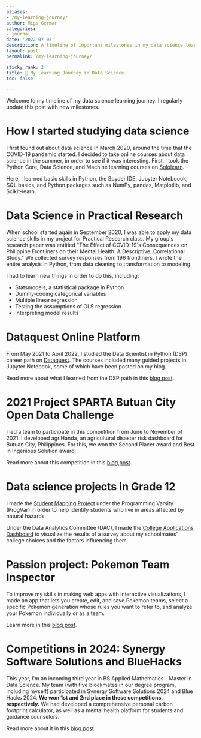 ```yaml
---
aliases:
- /my-learning-journey/
author: Migs Germar
categories:
- journal
date: '2022-07-05'
description: A timeline of important milestones in my data science learning journey.
layout: post
permalink: /my-learning-journey/

sticky_rank: 2
title: 📌 My Learning Journey in Data Science
toc: false

---
```


Welcome to my timeline of my data science learning journey. I regularly update this post with new milestones.

# How I started studying data science

I first found out about data science in March 2020, around the time that the COVID-19 pandemic started. I decided to take online courses about data science in the summer, in order to see if it was interesting. First, I took the Python Core, Data Science, and Machine learning courses on [Sololearn](https://sololearn.com).

Here, I learned basic skills in Python, the Spyder IDE, Jupyter Noteboook, SQL basics, and Python packages such as NumPy, pandas, Matplotlib, and Scikit-learn.

# Data Science in Practical Research

When school started again in September 2020, I was able to apply my data science skills in my project for Practical Research class. My group's research paper was entitled "The Effect of COVID-19's Consequences on Philippine Frontliners on their Mental Health: A Descriptive, Correlational Study." We collected survey responses from 196 frontliners. I wrote the entire analysis in Python, from data cleaning to transformation to modeling.

I had to learn new things in order to do this, including:

- Statsmodels, a statistical package in Python
- Dummy-coding categorical variables
- Multiple linear regression
- Testing the assumptions of OLS regression
- Interpreting model results

# Dataquest Online Platform

From May 2021 to April 2022, I studied the Data Scientist in Python (DSP) career path on [Dataquest](https://dataquest.io). The courses included many guided projects in Jupyter Notebook, some of which have been posted on my blog.

Read more about what I learned from the DSP path in this [blog post](2022-04-16-Online-Course-Dataquest-Data-Scientist-Python.md).

# 2021 Project SPARTA Butuan City Open Data Challenge

I led a team to participate in this competition from June to November of 2021. I developed agriHanda, an agricultural disaster risk dashboard for Butuan City, Philippines. For this, we won the Second Placer award and Best in Ingenious Solution award.

Read more about this competition in this [blog post](2021-12-17-agriHanda-Agricultural-Disaster-Risk-Web-App.md).

# Data science projects in Grade 12

I made the [Student Mapping Project](2022-05-10-Student-Mapping-Project.md) under the Programming Varsity (ProgVar) in order to help identify students who live in areas affected by natural hazards.

Under the Data Analytics Committee (DAC), I made the [College Applications Dashboard](2022-07-05-College-Applications-Dashboard.md) to visualize the results of a survey about my schoolmates' college choices and the factors influencing them.

# Passion project: Pokemon Team Inspector

To improve my skills in making web apps with interactive visualizations, I made an app that lets you create, edit, and save Pokemon teams, select a specific Pokemon generation whose rules you want to refer to, and analyze your Pokemon individually or as a team.

Learn more in this [blog post](2023-08-01-MG-Pokemon-Team-Inspector.md).

# Competitions in 2024: Synergy Software Solutions and BlueHacks

This year, I'm an incoming third year in BS Applied Mathematics - Master in Data Science. My team (with five blockmates in our degree program, including myself) participated in Synergy Software Solutions 2024 and Blue Hacks 2024. **We won 1st and 2nd place in these competitions, respectively.**  We had developed a comprehensive personal carbon footprint calculator, as well as a mental health platform for students and guidance counselors.

Read more about it in this [blog post](2024-07-22-BlueHacks-Synergy-Software-Solutions-2024.md).